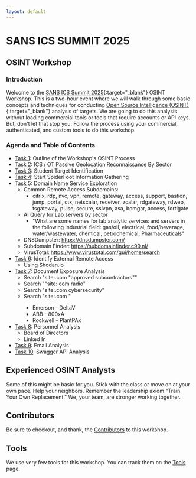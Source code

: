 ```yaml
---
layout: default
---
```


# SANS ICS SUMMIT 2025
## OSINT Workshop
### Introduction

Welcome to the [SANS ICS Summit 2025](https://www.sans.org/cyber-security-training-events/ics-security-summit-2025/){:target="_blank"} OSINT Workshop. This is a two-hour event where we will walk through some basic concepts and techniques for conducting [Open Source Intelligence (OSINT)](https://www.sans.org/osint/){:target="_blank"} analysis of targets. We are going to do this analysis without loading commercial tools or tools that require accounts or API keys. But, don't let that stop you. Follow the process using your commercial, authenticated, and custom tools to do this workshop.

### Agenda and Table of Contents

* [Task 1](task1.md): Outline of the Workshop's OSINT Process
* [Task 2](task2.md): ICS / OT Passive Geolocation Reconnaissance By Sector
* [Task 3](task3.md): Student Target Identification
* [Task 4](task4.md): Start SpiderFoot Information Gathering
* [Task 5](./task5.md): Domain Name Service Exploration
  * Common Remote Access Subdomains:
    * citrix, rdp, nvc, vpn, remote, gateway, access, support, bastion, jump, portal, ctx, netscalar, receiver, zcalar, rdgateway, rdweb, tsgateway, pulse, secure, sslvpn, asa, bomgar, access, fortigate
  * AI Query for Lab servers by sector
    * "What are some names for lab analytic services and servers in the following industrial field: gas/oil, electrical, food/beverage, water/wastewater, chemical, petrochemical, Pharmaceuticals"  
  * DNSDumpster: https://dnsdumpster.com/
  * Subdomain Finder: https://subdomainfinder.c99.nl/
  * VirusTotal: https://www.virustotal.com/gui/home/search
* [Task 6](task6.md): Identify External Remote Access
  * Using Shodan.io
* [Task 7](task7.md): Document Exposure Analysis
  * Search "site:<site>.com "approved subcontractors""
  * Search ""site:<site>.com radio"
  * Search "site:<site>.com cybersecurity"
  * Search "site:<site>.com <process terms>"
  	* Emerson - DeltaV
  	* ABB - 800xA
  	* Rockwell - PlantPAx
* [Task 8](task8.md): Personnel Analysis
  * Board of Directors
  * Linked In
* [Task 9](task9.md): Email Analysis
* [Task 10](task10.md): Swagger API Analysis

## Experienced OSINT Analysts

Some of this might be basic for you. Stick with the class or move on at your own pace. Help your neighbors. Remember the leadership axiom "Train Your Own Replacement." We, your team, are stronger working together. 

## Contributors

Be sure to checkout, and thank, the [Contributors](contributors.md) to this workshop.

## Tools

We use very few tools for this workshop. You can track them on the [Tools](tools.md) page.